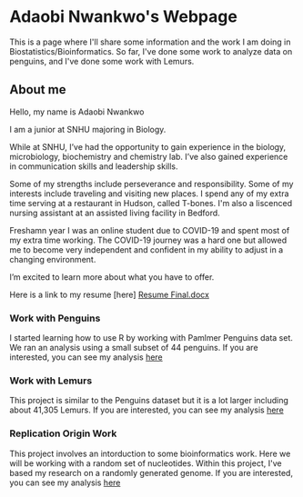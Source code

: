 # Adaobi Nwankwo's Webpage
This is a page where I'll share some information and the work I am doing in Biostatistics/Bioinformatics. So far, I've done some work to analyze data on penguins, and I've done some work with Lemurs.

## About me
Hello, my name is Adaobi Nwankwo

I am a junior at SNHU majoring in Biology.

While at SNHU, I’ve had the opportunity to gain experience in the biology, microbiology, biochemistry and chemistry lab. I’ve also gained experience in communication skills and leadership skills.

Some of my strengths include perseverance and responsibility. Some of my interests include traveling and visiting new places. I spend any of my extra time serving at a restaurant in Hudson, called T-bones. I'm also a liscenced nursing assistant at an assisted living facility in Bedford. 

Freshamn year I was an online student due to COVID-19 and spent most of my extra time working. The COVID-19 journey was a hard one but allowed me to become very independent and confident in my ability to adjust in a changing environment. 

I’m excited to learn more about what you have to offer.

Here is a link to my resume [here] [Resume Final.docx](https://github.com/adaobin/adaobin.github.io/files/11052777/Resume.Final.docx)


### Work with Penguins

I started learning how to use R by working with Pamlmer Penguins data set. We ran an analysis using a small subset of 44 penguins. If you are interested, you can see my analysis [here](https://adaobin.github.io/BiostatisticsAnalysis/PenguinAnalysis.html)

### Work with Lemurs
This project is similar to the Penguins dataset but it is a lot larger including about 41,305 Lemurs. If you are interested, you can see my analysis [here](https://adaobin.github.io/BiostatisticsAnalysis/Lemurs.html)

### Replication Origin Work
This project involves an intorduction to some bioinformatics work. Here we will be working with a random set of nucleotides. Within this project, I've based my research on a randomly generated genome. If you are interested, you can see my analysis [here](https://adaobin.github.io/TheThreeMusketeers/Replication_Adaobi_Nwankwo.html)
